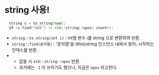 # string 사용!

```cpp
  string s = to_string(num);
  if (s.find("666") != std::string::npos) count++;
```
- `string::to_string(int i)` : int형 변수 i를 string 으로 변환하여 반환.
- `string::find(문자열)` : '문자열'을 (this)string 인스턴스 내에서 찾아, 시작하는 인덱스를 반환.
- + 없을 시 `std::string::npos` 반환.
  + 과거에는 `-1` 이 쓰이기도 했으나, 지금은 `npos` 라고한다.

